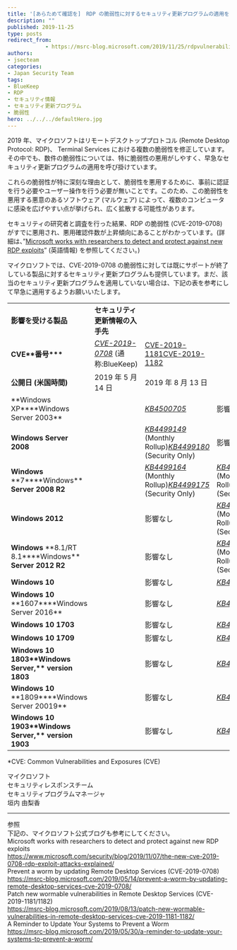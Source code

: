 ```yaml
---
title: '[あらためて確認を]　RDP の脆弱性に対するセキュリティ更新プログラムの適用を推奨'
description: ""
published: 2019-11-25
type: posts
redirect_from:
            - https://msrc-blog.microsoft.com/2019/11/25/rdpvulnerabilities/
authors:
- jsecteam
categories:
- Japan Security Team
tags:
- BlueKeep
- RDP
- セキュリティ情報
- セキュリティ更新プログラム
- 脆弱性
hero: ../../../defaultHero.jpg
---
```

2019 年、マイクロソフトはリモートデスクトッププロトコル (Remote Desktop Protocol: RDP)、 Terminal Services における複数の脆弱性を修正しています。その中でも、数件の脆弱性については、特に脆弱性の悪用がしやすく、早急なセキュリティ更新プログラムの適用を呼び掛けています。

これらの脆弱性が特に深刻な理由として、脆弱性を悪用するために、事前に認証を行う必要やユーザー操作を行う必要が無いことです。このため、この脆弱性を悪用する悪意のあるソフトウェア (マルウェア) によって、複数のコンピュータに感染を広げやすい点が挙げられ、広く拡散する可能性があります。

セキュリティの研究者と調査を行った結果、RDP の脆弱性 (CVE-2019-0708) がすでに悪用され、悪用確認件数が上昇傾向にあることがわかっています。(詳細は、”[Microsoft works with researchers to detect and protect against new RDP exploits](https://www.microsoft.com/security/blog/2019/11/07/the-new-cve-2019-0708-rdp-exploit-attacks-explained/)” (英語情報) を参照してください。)

マイクロソフトでは、CVE-2019-0708 の脆弱性に対しては既にサポートが終了している製品に対するセキュリティ更新プログラムも提供しています。まだ、該当のセキュリティ更新プログラムを適用していない場合は、下記の表を参考にして早急に適用するようお願いいたします。

|                                                                     |                                                                                                                     |                                                                                                                                                                                                    |                                                                                                                                                     |
| ------------------------------------------------------------------- | ------------------------------------------------------------------------------------------------------------------- | -------------------------------------------------------------------------------------------------------------------------------------------------------------------------------------------------- | --------------------------------------------------------------------------------------------------------------------------------------------------- |
| **影響を受ける製品**                                                | **セキュリティ更新情報の入手先**                                                                                    |                                                                                                                                                                                                    |                                                                                                                                                     |
| **CVE\*\***番号\***\*\***                                           | _[CVE-2019-0708](https://portal.msrc.microsoft.com/ja-JP/security-guidance/advisory/CVE-2019-0708)_ (通称:BlueKeep) | [CVE-2019-1181](https://portal.msrc.microsoft.com/ja-JP/security-guidance/advisory/CVE-2019-1181)[CVE-2019-1182](https://portal.msrc.microsoft.com/ja-JP/security-guidance/advisory/CVE-2019-1182) |                                                                                                                                                     |
| **公開日 (米国時間)**                                               | 2019 年 5 月 14 日                                                                                                  | 2019 年 8 月 13 日                                                                                                                                                                                 |                                                                                                                                                     |
| **Windows XP\*\***Windows Server 2003\*\*                           |                                                                                                                     | _[KB4500705](https://support.microsoft.com/help/4500705)_                                                                                                                                          | 影響なし                                                                                                                                            |
| **Windows Server 2008**                                             |                                                                                                                     | _[KB4499149](https://support.microsoft.com/help/4499149)_ (Monthly Rollup)_[KB4499180](https://support.microsoft.com/help/4499180)_ (Security Only)                                                | 影響なし                                                                                                                                            |
| **Windows** **7\*\***Windows\*\* **Server** **2008** **R2**         |                                                                                                                     | _[KB4499164](https://support.microsoft.com/help/4499164)_ (Monthly Rollup)_[KB4499175](https://support.microsoft.com/help/4499175)_ (Security Only)                                                | _[KB4512506](https://support.microsoft.com/help/4512506)_ (Monthly Rollup)_[KB4512486](https://support.microsoft.com/help/4512486)_ (Security Only) |
| **Windows** **2012**                                                |                                                                                                                     | 影響なし                                                                                                                                                                                           | _[KB4512518](https://support.microsoft.com/help/4512518)_ (Monthly Rollup)_[KB4512482](https://support.microsoft.com/help/4512482)_ (Security Only) |
| **Windows** **8.1/RT 8.1\*\***Windows\*\* **Server** **2012 R2**    |                                                                                                                     | 影響なし                                                                                                                                                                                           | _[KB4512488](https://support.microsoft.com/help/4512488)_ (Monthly Rollup)_[KB4512489](https://support.microsoft.com/help/4512489)_ (Security Only) |
| **Windows** **10**                                                  |                                                                                                                     | 影響なし                                                                                                                                                                                           | _[KB4512497](https://support.microsoft.com/help/4512497)_                                                                                           |
| **Windows** **10** **1607\*\***Windows Server 2016\*\*              |                                                                                                                     | 影響なし                                                                                                                                                                                           | _[KB4512517](https://support.microsoft.com/help/4512517)_                                                                                           |
| **Windows** **10** **1703**                                         |                                                                                                                     | 影響なし                                                                                                                                                                                           | _[KB4512507](https://support.microsoft.com/help/4512507)_                                                                                           |
| **Windows** **10** **1709**                                         |                                                                                                                     | 影響なし                                                                                                                                                                                           | _[KB4512516](https://support.microsoft.com/help/4512516)_                                                                                           |
| **Windows** **10** **1803\*\***Windows Server,\***\* version 1803** |                                                                                                                     | 影響なし                                                                                                                                                                                           | _[KB4512501](https://support.microsoft.com/help/4512501)_                                                                                           |
| **Windows** **10** **1809\*\***Windows Server 20019\*\*             |                                                                                                                     | 影響なし                                                                                                                                                                                           | _[KB4511553](https://support.microsoft.com/help/4511553)_                                                                                           |
| **Windows** **10** **1903\*\***Windows Server,\***\* version 1903** |                                                                                                                     | 影響なし                                                                                                                                                                                           | _[KB4512508](https://support.microsoft.com/help/4512508)_                                                                                           |

\*CVE: Common Vulnerabilities and Exposures (CVE)

マイクロソフト  
セキュリティレスポンスチーム  
セキュリティプログラムマネージャ  
垣内 由梨香

---

参照  
下記の、マイクロソフト公式ブログも参考にしてください。  
Microsoft works with researchers to detect and protect against new RDP exploits  
<https://www.microsoft.com/security/blog/2019/11/07/the-new-cve-2019-0708-rdp-exploit-attacks-explained/>  
Prevent a worm by updating Remote Desktop Services (CVE-2019-0708)  
<https://msrc-blog.microsoft.com/2019/05/14/prevent-a-worm-by-updating-remote-desktop-services-cve-2019-0708/>  
Patch new wormable vulnerabilities in Remote Desktop Services (CVE-2019-1181/1182)  
<https://msrc-blog.microsoft.com/2019/08/13/patch-new-wormable-vulnerabilities-in-remote-desktop-services-cve-2019-1181-1182/>  
A Reminder to Update Your Systems to Prevent a Worm  
<https://msrc-blog.microsoft.com/2019/05/30/a-reminder-to-update-your-systems-to-prevent-a-worm/>

